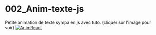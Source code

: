 # 002_Anim-texte-js
Petite animation de texte sympa en js avec tuto. (cliquer sur l'image pour voir)
[![AnimReact](https://user-images.githubusercontent.com/40036047/168800557-fb5e7c8d-98ce-46d6-bbc3-893c6ed4f06e.PNG)](https://franckdun.github.io/002_Anim-texte-js/)
